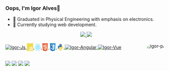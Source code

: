 ### Oops, I'm Igor Alves👋

- 🔭 Graduated in Physical Engineering with emphasis on electronics.
- 🌱 Currently studying web development.

<div align="center">
  <a href="https://github.com/BearRed">
  <img height="180em" src="https://github-readme-stats.vercel.app/api?username=BearRed&icon_color=eaBfE8&show_icons=true&theme=midnight-purple&include_all_commits=true&count_private=true"/>
  <img height="140em" src="https://github-readme-stats.vercel.app/api/top-langs/?username=BearRed&layout=compact&langs_count=7&theme=midnight-purple"/>
</div>

 
<div style="display: inline_block"><br>
<img align="center" alt="Igor-Js" height="20" width="20"
 src="https://upload.wikimedia.org/wikipedia/commons/thumb/5/51/Qiskit-Logo.svg/1200px-Qiskit-Logo.svg.png">
<img align="center" alt="Igor-Js" height="25" width="20"  src="https://raw.githubusercontent.com/devicons/devicon/master/icons/javascript/javascript-plain.svg">
<img align="center" alt="Igor-React" height="25" width="20" src="https://raw.githubusercontent.com/devicons/devicon/master/icons/react/react-original.svg"> <img align="center" alt="Igor-HTML" height="25" width="20" src="https://raw.githubusercontent.com/devicons/devicon/master/icons/html5/html5-original.svg">
<img align="center" alt="Igor-CSS" height="25" width="20" src="https://raw.githubusercontent.com/devicons/devicon/master/icons/css3/css3-original.svg">
<img align="center" alt="Igor-Python" height="25" width="20" src="https://raw.githubusercontent.com/devicons/devicon/master/icons/python/python-original.svg">
<img align="center" alt="Igor-Angular" height="25" width="20" src="https://cdn.jsdelivr.net/gh/devicons/devicon/icons/angularjs/angularjs-original.svg">
<img align="center" alt="Igor-Vue" height="25" width="20" src="https://cdn.jsdelivr.net/gh/devicons/devicon/icons/vuejs/vuejs-original.svg"/>
<img align="right" alt="Igor-pic" height="235" style="border-radius:50px;" src="https://picrew.me/shareImg/org/202206/75811_R641GOAu.png">         
</div>
  
  ##
<div>
 <a href="https://www.instagram.com/ig0r_al" target="_blank"><img src="https://img.shields.io/badge/-Instagram-%23E4405F?style=for-the-badge&logo=instagram&logoColor=white" target="_blank"></a>
 <a href="https://www.linkedin.com/in/igor-alves-580255163" target="_blank"><img src="https://img.shields.io/badge/-LinkedIn-%230077B5?style=for-the-badge&logo=linkedin&logoColor=white" target="_blank"></a> 
 <a href="https://twitter.com/_igor_alves" target="_blank"><img src="https://img.shields.io/badge/Twitter-1DA1F2?style=for-the-badge&logo=twitter&logoColor=white" target="_blank"></a> 
 <a href = "mailto:igoralveslemes@gmail.com"><img src="https://img.shields.io/badge/-Gmail-%23333?style=for-the-badge&logo=gmail&logoColor=white" target="_blank"></a>
</div>

